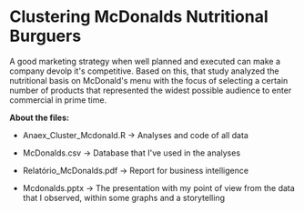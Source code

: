 # Clustering McDonalds Nutritional Burguers

A good marketing strategy when well planned and executed can make a company devolp it's competitive. Based on this, that study analyzed the nutritional basis on 
McDonald's menu with the focus of selecting a certain number of products that represented the widest possible audience to enter commercial in prime time.


**About the files:**

- Anaex_Cluster_Mcdonald.R -> Analyses and code of all data

- McDonalds.csv -> Database that I've used in the analyses

- Relatório_McDonalds.pdf -> Report for business intelligence

- Mcdonalds.pptx -> The presentation with my point of view from the data that I observed, within some graphs and a storytelling
